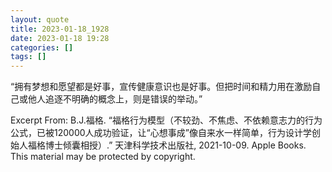 ```yaml
---
layout: quote
title: 2023-01-18_1928
date: 2023-01-18 19:28
categories: []
tags: []
---
```


“拥有梦想和愿望都是好事，宣传健康意识也是好事。但把时间和精力用在激励自己或他人追逐不明确的概念上，则是错误的举动。”

Excerpt From: B.J.福格. “福格行为模型（不较劲、不焦虑、不依赖意志力的行为公式，已被120000人成功验证，让“心想事成”像自来水一样简单，行为设计学创始人福格博士倾囊相授）.” 天津科学技术出版社, 2021-10-09. Apple Books. 
This material may be protected by copyright.

